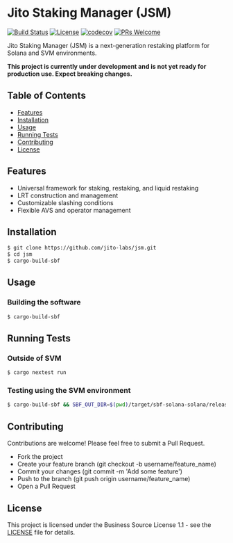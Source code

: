 # Jito Staking Manager (JSM)

[![Build Status](https://github.com/jito-labs/jsm/actions/workflows/ci.yaml/badge.svg?branch=master)](https://github.com/jito-labs/jsm/actions)
[![License](https://img.shields.io/badge/License-BSL%201.1-blue.svg)](https://mariadb.com/bsl11/)
[![codecov](https://codecov.io/gh/jito-labs/jsm/branch/master/graph/badge.svg?token=Q28COAGZ89)](https://codecov.io/gh/jito-labs/jsm)
[![PRs Welcome](https://img.shields.io/badge/PRs-welcome-brightgreen.svg)](http://makeapullrequest.com)

Jito Staking Manager (JSM) is a next-generation restaking platform for Solana and SVM environments.

**This project is currently under development and is not yet ready for production use.
Expect breaking changes.**

## Table of Contents

- [Features](#features)
- [Installation](#installation)
- [Usage](#usage)
- [Running Tests](#running-tests)
- [Contributing](#contributing)
- [License](#license)

## Features

- Universal framework for staking, restaking, and liquid restaking
- LRT construction and management
- Customizable slashing conditions
- Flexible AVS and operator management

## Installation

```bash
$ git clone https://github.com/jito-labs/jsm.git
$ cd jsm
$ cargo-build-sbf
```

## Usage

### Building the software

```bash
$ cargo-build-sbf
```

## Running Tests

### Outside of SVM

```bash
$ cargo nextest run
```

### Testing using the SVM environment

```bash
$ cargo-build-sbf && SBF_OUT_DIR=$(pwd)/target/sbf-solana-solana/release cargo nextest run
```

## Contributing

Contributions are welcome! Please feel free to submit a Pull Request.

* Fork the project
* Create your feature branch (git checkout -b username/feature_name)
* Commit your changes (git commit -m 'Add some feature')
* Push to the branch (git push origin username/feature_name)
* Open a Pull Request

## License

This project is licensed under the Business Source License 1.1 - see the [LICENSE](LICENSE) file for details.
